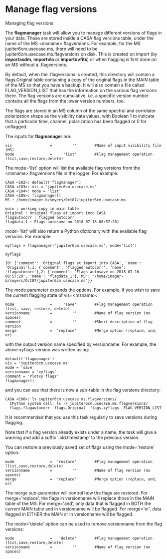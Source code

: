 

# Manage flag versions 

Managing flag versions

The **flagmanager** task will allow you to manage different versions of flags in your data. These are stored inside a CASA flag versions table, under the name of the MS \<msname\>.flagversions. For example, for the MS jupiter6cm.usecase.ms, there will need to be jupiter6cm.usecase.ms.flagversions on disk. This is created on import (by **importasdm**, **importvla** or **importuvfits**) or when flagging is first done on an MS without a .flagversions. 

By default, when the .flagversions is created, this directory will contain a flags.Original table containing a copy of the original flags in the MAIN table of the MS so that you have a backup. It will also contain a file called FLAG_VERSION_LIST that has the information on the various flag versions there. The flag versions are cumulative, i.e. a specific version number contains all the flags from the lower version numbers, too. 

The flags are stored in an MS column of the same spectral and correlator polarization shape as the visibility data values, with Boolean 1 to indicate that a particular time, channel, polarization has been flagged or 0 for unflagged.

 

The inputs for **flagmanager**  are:

```
vis                 =         ''        #Name of input visibility file (MS)
mode                =     'list'        #Flag management operation (list,save,restore,delete)
```

The mode='list' option will list the available flag versions from the \<msname\>.flagversions file in the logger. For example:

```
CASA <102>: default('flagmanager')
CASA <103>: vis = 'jupiter6cm.usecase.ms'
CASA <104>: mode = 'list'
CASA <105>: flagmanager()
MS : /home/imager-b/smyers/Oct07/jupiter6cm.usecase.ms

main : working copy in main table
Original : Original flags at import into CASA
flagautocorr : flagged autocorr
flagdata_1 : Flags autosave on 2018-07-16 08:57:20]
```

*mode=\'list\'* will also return a Python dictionary with the available flag versions. For example:

```
myflags = flagmanager('jupiter6cm.usecase.ms', mode='list')

myflags

{0: {'comment': 'Original flags at import into CASA', 'name': 'Original'},1: {'comment': 'flagged autocorr', 'name': 'flagautocorr'},2: {'comment': 'Flags autosave on 2018-07-16 08:57:20', 'name': 'flagdata_1'},'MS': '/home/imager-b/smyers/Oct07/jupiter6cm.usecase.ms'}}
```

The mode parameter expands the options. For example, if you wish to save the current flagging state of vis=\<msname\>:

```
mode                =     'save'        #Flag management operation (list, save, restore, delete)
versionname         =         ''        #Name of flag version (no spaces)
comment             =         ''        #Short description of flag version
merge               =  'replace'        #Merge option (replace, and, or)
```

  with the output version name specified by versionname. For example, the above xyflags version was written using: 

```
default('flagmanager')
vis = 'jupiter6cm.usecase.ms'
mode = 'save'
versionname = 'xyflags'
comment = 'Plotxy flags'
flagmanager()
```

  and you can see that there is now a sub-table in the flag versions directory:

```
CASA <106>: ls jupiter6cm.usecase.ms.flagversions/
  IPython system call: ls -F jupiter6cm.usecase.ms.flagversions/
  flags.flagautocorr  flags.Original  flags.xyflags  FLAG_VERSION_LIST
```

It is recommended that you use this task regularly to save versions during flagging.

Note that if a flag version already exists under a name, the task will give a warning and add a suffix '.old.timestamp' to the previous version.

You can restore a previously saved set of flags using the mode='restore' option:

```
mode                =  'restore'        #Flag management operation (list,save,restore,delete)
versionname         =         ''        #Name of flag version (no spaces)
merge               =  'replace'        #Merge option (replace, and, or)
```

  The merge sub-parameter will control how the flags are restored. For merge='replace', the flags in versionname will replace those in the MAIN table of the MS. For merge='and', only data that is flagged in BOTH the current MAIN table and in versionname will be flagged. For merge='or', data flagged in EITHER the MAIN or in versionname will be flagged.

The mode='delete' option can be used to remove versionname from the flag versions:

```
mode                =   'delete'        #Flag management operation (list,save,restore,delete)
versionname         =         ''        #Name of flag version (no spaces)
```

